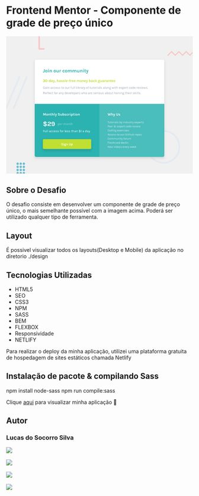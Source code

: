 # Frontend Mentor -  Componente de grade de preço único

  <img src="./design/desktop-preview.jpg" alt="preview">

## Sobre o Desafio
O desafio consiste em desenvolver um componente de grade de preço único, o mais semelhante possível com a imagem acima. Poderá ser utilizado qualquer tipo de ferramenta.


## Layout
É possivel visualizar todos os layouts(Desktop e Mobile) da aplicação no diretorio ./design

## Tecnologias Utilizadas

- HTML5
- SEO
- CSS3
- NPM
- SASS
- BEM 
- FLEXBOX
- Responsividade
- NETLIFY

Para realizar o deploy da minha aplicação, utilizei uma plataforma gratuita de hospedagem de sites estáticos chamada Netlify

## Instalação de pacote & compilando Sass
npm install node-sass
npm run compile:sass

Clique <a href="https://single-price-grid-component-master-2022.netlify.app/" target="_blank">aqui</a> para visualizar minha aplicação 🚀



## Autor
### Lucas do Socorro Silva

<a href="https://lucas-bio.netlify.app/"><img src="https://img.shields.io/badge/Portfólio-6d28d9?style=for-the-badge&logo=&logoColor=white" target="_blank"></a>

<a href="https://www.frontendmentor.io/profile/Lucassocorrosilva7"><img src="https://img.shields.io/badge/Frontend Mentor-rgb(237, 44, 73)?style=for-the-badge&logo=&logoColor=white" target="_blank"></a>

<a href="https://www.linkedin.com/in/luquinhasssilva/"><img src="https://img.shields.io/badge/LinkedIn-0077B5?style=for-the-badge&logo=linkedin&logoColor=white" target="_blank"></a>

<a href="mailto:someone@lucassocorrosilva@gmail.com"><img src="https://img.shields.io/badge/Gmail-D14836?style=for-the-badge&logo=gmail&logoColor=white" target="_blank"></a>



